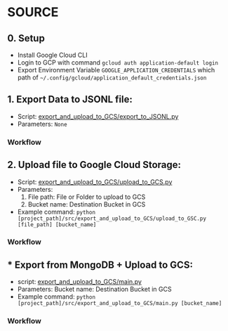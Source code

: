 # SOURCE

## 0. Setup
- Install Google Cloud CLI
- Login to GCP with command `gcloud auth application-default login`
- Export Environment Variable `GOOGLE_APPLICATION_CREDENTIALS` which path of `~/.config/gcloud/application_default_credentials.json`

## 1. Export Data to JSONL file:
- Script: [export_and_upload_to_GCS/export_to_JSONL.py](src/export_and_upload_to_GCS/export_to_JSONL.py)
- Parameters: `None`

### **Workflow**

## 2. Upload file to Google Cloud Storage: 
- Script: [export_and_upload_to_GCS/upload_to_GCS.py](src/export_and_upload_to_GCS/upload_to_GCS.py)
- Parameters:
  1. File path: File or Folder to upload to GCS
  2. Bucket name: Destination Bucket in GCS
- Example command: `python [project_path]/src/export_and_upload_to_GCS/upload_to_GSC.py [file_path] [bucket_name]`

### **Workflow**

## * Export from MongoDB + Upload to GCS:
- script: [export_and_upload_to_GCS/main.py](src/export_and_upload_to_GCS/main.py)
- Parameters: Bucket name: Destination Bucket in GCS
- Example command: `python [project_path]/src/export_and_upload_to_GCS/main.py [bucket_name]`

### **Workflow**
